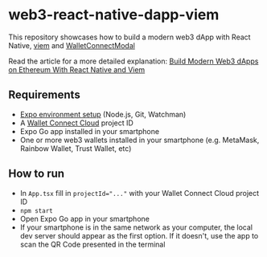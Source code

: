 # web3-react-native-dapp-viem

This repository showcases how to build a modern web3 dApp with React Native, [viem](https://viem.sh) and [WalletConnectModal](https://docs.walletconnect.com/advanced/walletconnectmodal/about)

Read the article for a more detailed explanation: [Build Modern Web3 dApps on Ethereum With React Native and Viem](https://www.callstack.com/blog/build-modern-web3-dapps-on-ethereum-with-react-native-and-viem)

## Requirements

- [Expo environment setup](https://docs.expo.dev/get-started/installation/#requirements) (Node.js, Git, Watchman)
- A [Wallet Connect Cloud](https://cloud.walletconnect.com/sign-in) project ID
- Expo Go app installed in your smartphone
- One or more web3 wallets installed in your smartphone (e.g. MetaMask, Rainbow Wallet, Trust Wallet, etc)

## How to run

- In `App.tsx` fill in `projectId="..."` with your Wallet Connect Cloud project ID
- `npm start`
- Open Expo Go app in your smartphone
- If your smartphone is in the same network as your computer, the local dev server should appear as the first option. If it doesn't, use the app to scan the QR Code presented in the terminal
